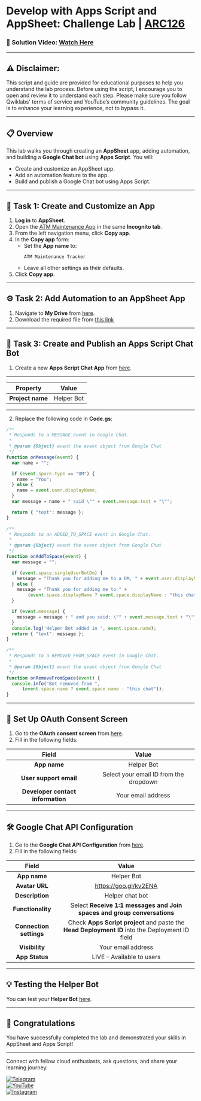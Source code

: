 
# **Develop with Apps Script and AppSheet: Challenge Lab** | [ARC126](https://www.cloudskillsboost.google/focuses/66584?parent=catalog)  
### 🔗 **Solution Video:** [Watch Here]()

---

## ⚠️ **Disclaimer:**
This script and guide are provided for educational purposes to help you understand the lab process. Before using the script, I encourage you to open and review it to understand each step. Please make sure you follow Qwiklabs' terms of service and YouTube’s community guidelines. The goal is to enhance your learning experience, not to bypass it.


---

## 📋 **Overview**

This lab walks you through creating an **AppSheet** app, adding automation, and building a **Google Chat bot** using **Apps Script**. You will:

- Create and customize an AppSheet app.
- Add an automation feature to the app.
- Build and publish a Google Chat bot using Apps Script.

---

## 🌟 **Task 1: Create and Customize an App**

1. **Log in** to **AppSheet**.
2. Open the [ATM Maintenance App](https://www.appsheet.com/template/AppDef?appName=ATMMaintenance-925818016) in the same **Incognito tab**.
3. From the left navigation menu, click **Copy app**.
4. In the **Copy app** form:
   - Set the **App name** to:
     ```
     ATM Maintenance Tracker
     ```
   - Leave all other settings as their defaults.
5. Click **Copy app**.

---

## ⚙️ **Task 2: Add Automation to an AppSheet App**

1. Navigate to **My Drive** from [here](https://drive.google.com/drive/my-drive).
2. Download the required file from [this link](https://github.com/Itsabhishek7py/GoogleCloudSkillsboost/blob/main/Develop%20with%20Apps%20Script%20and%20AppSheet%3A%20Challenge%20Lab/drabhishek.xlsx)

---

## 💬 **Task 3: Create and Publish an Apps Script Chat Bot**

1. Create a new **Apps Script Chat App** from [here](https://script.google.com/home/projects/create?template=hangoutsChat).
---
| Property | Value |
| :---: | :----: |
| **Project name** | Helper Bot |
---
2. Replace the following code in **Code.gs**:

```javascript
/**
 * Responds to a MESSAGE event in Google Chat.
 *
 * @param {Object} event the event object from Google Chat
 */
function onMessage(event) {
  var name = "";

  if (event.space.type == "DM") {
    name = "You";
  } else {
    name = event.user.displayName;
  }
  var message = name + " said \"" + event.message.text + "\"";

  return { "text": message };
}

/**
 * Responds to an ADDED_TO_SPACE event in Google Chat.
 *
 * @param {Object} event the event object from Google Chat
 */
function onAddToSpace(event) {
  var message = "";

  if (event.space.singleUserBotDm) {
    message = "Thank you for adding me to a DM, " + event.user.displayName + "!";
  } else {
    message = "Thank you for adding me to " +
        (event.space.displayName ? event.space.displayName : "this chat");
  }

  if (event.message) {
    message = message + " and you said: \"" + event.message.text + "\"";
  }
  console.log('Helper Bot added in ', event.space.name);
  return { "text": message };
}

/**
 * Responds to a REMOVED_FROM_SPACE event in Google Chat.
 *
 * @param {Object} event the event object from Google Chat
 */
function onRemoveFromSpace(event) {
  console.info("Bot removed from ",
      (event.space.name ? event.space.name : "this chat"));
}
```

---

## 🔐 **Set Up OAuth Consent Screen**

1. Go to the **OAuth consent screen** from [here](https://console.cloud.google.com/apis/credentials/consent).
2. Fill in the following fields:

| Field | Value |
| :---: | :----: |
| **App name** | Helper Bot |
| **User support email** | Select your email ID from the dropdown |
| **Developer contact information** | Your email address |

---

## 🛠️ **Google Chat API Configuration**

1. Go to the **Google Chat API Configuration** from [here](https://console.cloud.google.com/apis/api/chat.googleapis.com/hangouts-chat).
2. Fill in the following fields:

| Field | Value |
| :---: | :----: |
| **App name** | Helper Bot |
| **Avatar URL** | https://goo.gl/kv2ENA |
| **Description** | Helper chat bot |
| **Functionality** | Select **Receive 1:1 messages and Join spaces and group conversations** |
| **Connection settings** | Check **Apps Script project** and paste the **Head Deployment ID** into the Deployment ID field |
| **Visibility** | Your email address |
| **App Status** | LIVE – Available to users |

---

## 💡 **Testing the Helper Bot**

You can test your **Helper Bot** [here](https://mail.google.com/chat/u/0/#chat/home).

---

## 🎉 **Congratulations**

You have successfully completed the lab and demonstrated your skills in AppSheet and Apps Script!

---




Connect with fellow cloud enthusiasts, ask questions, and share your learning journey.  

[![Telegram](https://img.shields.io/badge/Telegram_Group-2CA5E0?style=for-the-badge&logo=telegram&logoColor=white)](https://t.me/+gBcgRTlZLyM4OGI1)  
[![YouTube](https://img.shields.io/badge/Subscribe-FF0000?style=for-the-badge&logo=youtube&logoColor=white)](https://www.youtube.com/@drabhishek.5460?sub_confirmation=1)  
[![Instagram](https://img.shields.io/badge/Follow-%23E4405F?style=for-the-badge&logo=instagram&logoColor=white)](https://www.instagram.com/drabhishek.5460/) 
